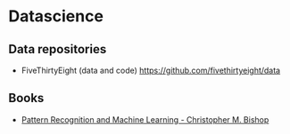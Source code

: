 # Datascience

## Data repositories

* FiveThirtyEight (data and code) https://github.com/fivethirtyeight/data

## Books

* [Pattern Recognition and Machine Learning - Christopher M. Bishop](https://www.amazon.com/Pattern-Recognition-Learning-Information-Statistics/dp/0387310738)
